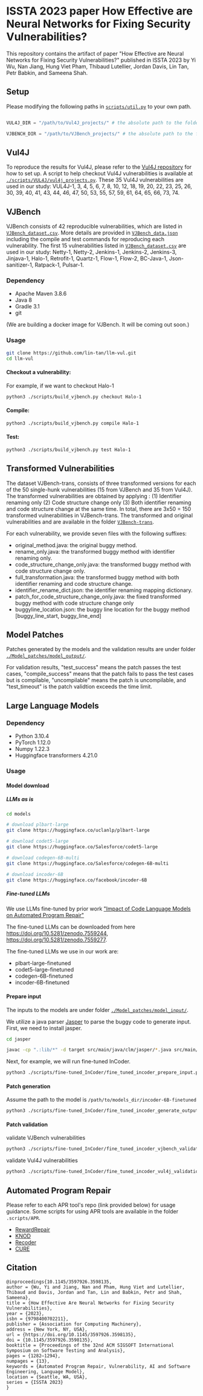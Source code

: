 # ISSTA 2023 paper How Effective are Neural Networks for Fixing Security Vulnerabilities?

This repository contains the artifact of paper "How Effective are Neural Networks for Fixing Security Vulnerabilities?" published in ISSTA 2023 by Yi Wu, Nan Jiang, Hung Viet Pham, Thibaud Lutellier, Jordan Davis, Lin Tan, Petr Babkin, and Sameena Shah. 


## Setup
Please modifying the following paths in [`scripts/util.py`](scripts/util.py) to your own path.

```python

VUL4J_DIR = "/path/to/Vul4J_projects/" # the absolute path to the folder that will contain all the Vul4J projects

VJBENCH_DIR = "/path/to/VJBench_projects/" # the absolute path to the folder that will contain all the VJBench projects

```

## Vul4J
To reproduce the results for Vul4J, please refer to the [Vul4J repository](https://github.com/tuhh-softsec/vul4j) for how to set up.
A script to help checkout Vul4J vulnerabilities is available at [`./scripts/VUL4J/vul4j_projects.py`](scripts/VUL4J/vul4j_projects.py). These 35 Vul4J vulnerabilities are used in our study: VUL4J-1, 3, 4, 5, 6, 7, 8, 10, 12, 18, 19, 20, 22, 23, 25, 26, 30, 39, 40, 41, 43, 44, 46, 47, 50, 53, 55, 57, 59, 61, 64, 65, 66, 73, 74.


## VJBench
VJBench consists of 42 reproducible vulnerabilities, which are listed in [`VJBench_dataset.csv`](./VJBench_dataset.csv). More details are provided in [`VJBench_data.json`](./scripts/VJBench_data.json) including the compile and test commands for reproducing each vulnerability. The first 15 vulnerabilities listed in [`VJBench_dataset.csv`](./VJBench_dataset.csv) are used in our study: Netty-1, Netty-2, Jenkins-1, Jenkins-2, Jenkins-3, Jinjava-1, Halo-1, Retrofit-1, Quartz-1, Flow-1, Flow-2, BC-Java-1, Json-sanitizer-1, Ratpack-1, Pulsar-1. 

### Dependency

- Apache Maven 3.8.6
- Java 8
- Gradle 3.1
- git

(We are building a docker image for VJBench. It will be coming out soon.)

### Usage
```bash
git clone https://github.com/lin-tan/llm-vul.git
cd llm-vul
```
#### Checkout a vulnerability:
For example, if we want to checkout Halo-1
```bash
python3 ./scripts/build_vjbench.py checkout Halo-1
```
#### Compile:
```bash
python3 ./scripts/build_vjbench.py compile Halo-1
```
#### Test:
```bash
python3 ./scripts/build_vjbench.py test Halo-1
```
## Transformed Vulnerabilities

The dataset VJBench-trans, consists of three transformed versions for each of the 50 single-hunk vulnerabilities (15 from VJBench and 35 from Vul4J). The transformed vulnerabilities are obtained by applying : (1) Identifier renaming only (2) Code structure change only (3) Both identifier renaming and code structure change at the same time. In total, there are 3x50 = 150 transformed vulnerabilities in VJBench-trans. The transformed and original vulnerabilities and are available in the folder [`VJBench-trans`](./VJBench-trans/).

For each vulnerability, we provide seven files with the following suffixes:

- original_method.java: the original buggy method.
- rename_only.java: the transformed buggy method with identifier renaming only.
- code_structure_change_only.java: the transformed buggy method with code structure change only.
- full_transformation.java: the transformed buggy method with both identifier renaming and code structure change.
- identifier_rename_dict.json: the identifier renaming mapping dictionary.
- patch_for_code_structure_change_only.java: the fixed transformed buggy method with code structure change only
- buggyline_location.json: the buggy line location for the buggy method [buggy_line_start, buggy_line_end]


## Model Patches
Patches generated by the models and the validation results are under folder [`./Model_patches/model_output/`](./Model_patches/model_output).

For validation results, "test_success" means the patch passes the test cases,  "compile_success" means that the patch fails to pass the test cases but is compilable, "uncompilable" means the patch is uncompilable, and "test_timeout" is the patch validtion exceeds the time limit.

## Large Language Models
### Dependency
- Python 3.10.4
- PyTorch 1.12.0
- Numpy 1.22.3
- Huggingface transformers 4.21.0

### Usage
#### Model download
##### LLMs as is
```bash
cd models

# download plbart-large
git clone https://huggingface.co/uclanlp/plbart-large

# download codet5-large
git clone https://huggingface.co/Salesforce/codet5-large

# download codegen-6B-multi
git clone https://huggingface.co/Salesforce/codegen-6B-multi 

# download incoder-6B
git clone https://huggingface.co/facebook/incoder-6B
```

##### Fine-tuned LLMs
We use LLMs fine-tuned by prior work ["Impact of Code Language Models on Automated Program Repair"](https://github.com/lin-tan/clm)

The fine-tuned LLMs can be downloaded from here https://doi.org/10.5281/zenodo.7559244, https://doi.org/10.5281/zenodo.7559277.

The fine-tuned LLMs we use in our work are:
- plbart-large-finetuned
- codet5-large-finetuned
- codegen-6B-finetuned
- incoder-6B-finetuned

#### Prepare input

The inputs to the models are under folder [`./Model_patches/model_input/`](./Model_patches/model_input).

We utilize a java parser [Jasper](https://github.com/lin-tan/clm/tree/main/jasper) to parse the buggy code to generate input. First, we need to install jasper. 
```bash
cd jasper

javac -cp ".:lib/*" -d target src/main/java/clm/jasper/*.java src/main/java/clm/codet5/*.java src/main/java/clm/codegen/*.java src/main/java/clm/plbart/*.java src/main/java/clm/incoder/*.java src/main/java/clm/finetuning/*.java
```

Next, for example, we will run fine-tuned InCoder. 
```bash
python3 ./scripts/fine-tuned_InCoder/fine_tuned_incoder_prepare_input.py
```

#### Patch generation
Assume the path to the model is `/path/to/models_dir/incoder-6B-finetuned`
```bash
python3 ./scripts/fine-tuned_InCoder/fine_tuned_incoder_generate_output.py /path/to/models_dir/
```

#### Patch validation
validate VJBench vulnerabilities
```bash
python3 ./scripts/fine-tuned_InCoder/fine_tuned_incoder_vjbench_validation.py
```
validate Vul4J vulnerabilities
```bash
python3 ./scripts/fine-tuned_InCoder/fine_tuned_incoder_vul4j_validation.py
```

## Automated Program Repair

Please refer to each APR tool's repo (link provided below) for usage guidance. Some scripts for using APR tools are available in the folder `.scripts/APR`.

- [RewardRepair](https://github.com/ASSERT-KTH/RewardRepair)
- [KNOD](https://github.com/lin-tan/knod)
- [Recoder](https://github.com/pkuzqh/Recoder)
- [CURE](https://github.com/lin-tan/CURE)


## Citation
```
@inproceedings{10.1145/3597926.3598135,
author = {Wu, Yi and Jiang, Nan and Pham, Hung Viet and Lutellier, Thibaud and Davis, Jordan and Tan, Lin and Babkin, Petr and Shah, Sameena},
title = {How Effective Are Neural Networks for Fixing Security Vulnerabilities},
year = {2023},
isbn = {9798400702211},
publisher = {Association for Computing Machinery},
address = {New York, NY, USA},
url = {https://doi.org/10.1145/3597926.3598135},
doi = {10.1145/3597926.3598135},
booktitle = {Proceedings of the 32nd ACM SIGSOFT International Symposium on Software Testing and Analysis},
pages = {1282–1294},
numpages = {13},
keywords = {Automated Program Repair, Vulnerability, AI and Software Engineering, Language Model},
location = {Seattle, WA, USA},
series = {ISSTA 2023}
}
```